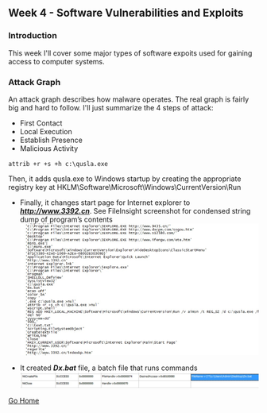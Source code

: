 ## Week 4 - Software Vulnerabilities and Exploits              
### Introduction
This week I'll cover some major types of software expoits used for gaining access to computer systems.

### Attack Graph
An attack graph describes how malware operates. The real graph is fairly big and hard to follow. I'll just summarize the 4 steps of attack:
* First Contact
* Local Execution
* Establish Presence
* Malicious Activity



```
attrib +r +s +h c:\qusla.exe
```
Then, it adds qusla.exe to Windows startup by creating the appropriate registry key at HKLM\Software\Microsoft\Windows\CurrentVersion\Run
*	Finally, it changes start page for Internet explorer to ***http://www.3392.cn***.
See FileInsight screenshot for condensed string dump of program’s contents
![alt text](../images/w3_insight_shot0.jpg "FileInsight screenshot of malware")



* It created ***Dx.bat*** file, a batch file that runs commands
![alt text](../images/w3_cuckoo_shot1.jpg "Cuckoo screenshot 1")
 


[Go Home](../index.md) 
